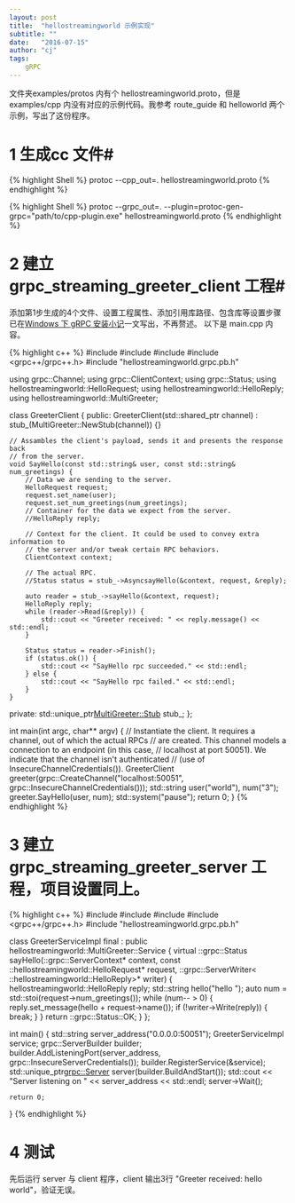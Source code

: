 ```yaml
---
layout: post
title:  "hellostreamingworld 示例实现"
subtitle: ""
date:   "2016-07-15" 
author: "cj"
tags:
    gRPC
---
```


 文件夹examples/protos 内有个 hellostreamingworld.proto，但是 examples/cpp 内没有对应的示例代码。我参考 route_guide 和 helloworld 两个示例，写出了这份程序。

# 1 生成cc 文件#
{% highlight Shell %}
protoc --cpp_out=. hellostreamingworld.proto 
{% endhighlight %}

{% highlight Shell %}
protoc --grpc_out=. --plugin=protoc-gen-grpc="path/to/cpp-plugin.exe" hellostreamingworld.proto
{% endhighlight %}

# 2 建立 grpc_streaming_greeter_client 工程#
添加第1步生成的4个文件、设置工程属性、添加引用库路径、包含库等设置步骤已在[Windows 下 gRPC 安装小记](http://wangyapeng.net/2016/07/12/install-gRPC-on-windows/)一文写出，不再赘述。
以下是 main.cpp 内容。

{% highlight c++ %}
#include <iostream>
#include <memory>
#include <string>
#include <grpc++/grpc++.h>
#include "hellostreamingworld.grpc.pb.h"

using grpc::Channel;
using grpc::ClientContext;
using grpc::Status;
using hellostreamingworld::HelloRequest;
using hellostreamingworld::HelloReply;
using hellostreamingworld::MultiGreeter;

class GreeterClient {
public:
	GreeterClient(std::shared_ptr<Channel> channel)
		: stub_(MultiGreeter::NewStub(channel)) {}

	// Assambles the client's payload, sends it and presents the response back
	// from the server.
	void SayHello(const std::string& user, const std::string& num_greetings) {
		// Data we are sending to the server.
		HelloRequest request;
		request.set_name(user);
		request.set_num_greetings(num_greetings);
		// Container for the data we expect from the server.
		//HelloReply reply;

		// Context for the client. It could be used to convey extra information to
		// the server and/or tweak certain RPC behaviors.
		ClientContext context;

		// The actual RPC.
		//Status status = stub_->AsyncsayHello(&context, request, &reply);

		auto reader = stub_->sayHello(&context, request);
		HelloReply reply;
		while (reader->Read(&reply)) {
			std::cout << "Greeter received: " << reply.message() << std::endl;
		}

		Status status = reader->Finish();
		if (status.ok()) {
			std::cout << "SayHello rpc succeeded." << std::endl;
		} else {
			std::cout << "SayHello rpc failed." << std::endl;
		}
	}

private:
	std::unique_ptr<MultiGreeter::Stub> stub_;
};



int main(int argc, char** argv) {
	// Instantiate the client. It requires a channel, out of which the actual RPCs
	// are created. This channel models a connection to an endpoint (in this case,
	// localhost at port 50051). We indicate that the channel isn't authenticated
	// (use of InsecureChannelCredentials()).
	GreeterClient greeter(grpc::CreateChannel("localhost:50051", grpc::InsecureChannelCredentials()));
	std::string user("world"), num("3");
	greeter.SayHello(user, num);
	std::system("pause");
	return 0;
}
{% endhighlight %}

# 3 建立 grpc_streaming_greeter_server 工程，项目设置同上。

{% highlight c++ %}
#include <iostream>
#include <memory>
#include <string>
#include <grpc++/grpc++.h>
#include "hellostreamingworld.grpc.pb.h"

class GreeterServiceImpl final : public hellostreamingworld::MultiGreeter::Service
{
	virtual ::grpc::Status sayHello(::grpc::ServerContext* context, 
									const ::hellostreamingworld::HelloRequest* request, 
									::grpc::ServerWriter< ::hellostreamingworld::HelloReply>* writer) {
		hellostreamingworld::HelloReply reply;
		std::string hello("hello ");
		auto num = std::stoi(request->num_greetings());
		while (num-- > 0) {
			reply.set_message(hello + request->name());
			if (!writer->Write(reply)) {
				break;
			}
		}
		return ::grpc::Status::OK;
	}
};


int main()
{
	std::string server_address("0.0.0.0:50051");
	GreeterServiceImpl service;
	grpc::ServerBuilder builder;
	builder.AddListeningPort(server_address, grpc::InsecureServerCredentials());
	builder.RegisterService(&service);
	std::unique_ptr<grpc::Server> server(builder.BuildAndStart());
	std::cout << "Server listening on " << server_address << std::endl;
	server->Wait();


    return 0;
}
{% endhighlight %}

# 4 测试 #
先后运行 server 与 client 程序，client 输出3行 "Greeter received: hello world"，验证无误。

